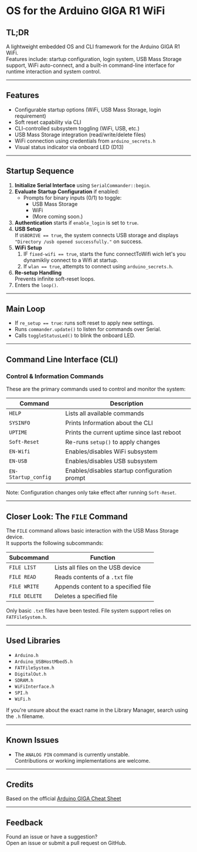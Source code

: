 # OS for the Arduino GIGA R1 WiFi

## TL;DR

A lightweight embedded OS and CLI framework for the Arduino GIGA R1 WiFi.  
Features include: startup configuration, login system, USB Mass Storage support, WiFi auto-connect, and a built-in command-line interface for runtime interaction and system control.

---

## Features

- Configurable startup options (WiFi, USB Mass Storage, login requirement)
- Soft reset capability via CLI
- CLI-controlled subsystem toggling (WiFi, USB, etc.)
- USB Mass Storage integration (read/write/delete files)
- WiFi connection using credentials from `arduino_secrets.h`
- Visual status indicator via onboard LED (D13)

---

## Startup Sequence

1. **Initialize Serial Interface** using `SerialCommander::begin`.
2. **Evaluate Startup Configuration** if enabled:
   - Prompts for binary inputs (0/1) to toggle:
     - USB Mass Storage
     - WiFi
     - (More coming soon.)
3. **Authentication** starts if `enable_login` is set to `true`.
4. **USB Setup**  
   If `USBDRIVE == true`, the system connects USB storage and displays  
   `"Directory /usb opened successfully."` on success.
5. **WiFi Setup**
   1. IF `fixed-wifi == true`, starts the func connectToWifi wich let's you dynamikliy connect to a Wifi at startup.
   2. If `wlan == true`, attempts to connect using `arduino_secrets.h`.
7. **Re-setup Handling**  
   Prevents infinite soft-reset loops.
8. Enters the `loop()`.

---

## Main Loop

- If `re_setup == true`: runs soft reset to apply new settings.
- Runs `commander.update()` to listen for commands over Serial.
- Calls `toggleStatusLed()` to blink the onboard LED.

---

## Command Line Interface (CLI)

### Control & Information Commands

These are the primary commands used to control and monitor the system:

| Command            | Description                                     |
|--------------------|-------------------------------------------------|
| `HELP`             | Lists all available commands                    |
| `SYSINFO`          | Prints Information about the CLI                |
| `UPTIME`           | Prints the current uptime since last reboot     |
| `Soft-Reset`       | Re-runs `setup()` to apply changes              |
| `EN-Wifi`          | Enables/disables WiFi subsystem                 |
| `EN-USB`           | Enables/disables USB subsystem                  |
| `EN-Startup_config`| Enables/disables startup configuration prompt   |

Note: Configuration changes only take effect after running `Soft-Reset`.

---

## Closer Look: The `FILE` Command

The `FILE` command allows basic interaction with the USB Mass Storage device.  
It supports the following subcommands:

| Subcommand     | Function                                  |
|----------------|-------------------------------------------|
| `FILE LIST`    | Lists all files on the USB device         |
| `FILE READ`    | Reads contents of a `.txt` file           |
| `FILE WRITE`   | Appends content to a specified file       |
| `FILE DELETE`  | Deletes a specified file                  |

Only basic `.txt` files have been tested. File system support relies on `FATFileSystem.h`.

---

## Used Libraries

- `Arduino.h`
- `Arduino_USBHostMbed5.h`
- `FATFileSystem.h`
- `DigitalOut.h`
- `SDRAM.h`
- `WiFiInterface.h`
- `SPI.h`
- `WiFi.h`

If you're unsure about the exact name in the Library Manager, search using the `.h` filename.

---

## Known Issues

- The `ANALOG PIN` command is currently unstable.  
  Contributions or working implementations are welcome.

---

## Credits

Based on the official [Arduino GIGA Cheat Sheet](https://docs.arduino.cc/tutorials/giga-r1-wifi/cheat-sheet)

---

## Feedback

Found an issue or have a suggestion?  
Open an issue or submit a pull request on GitHub.
